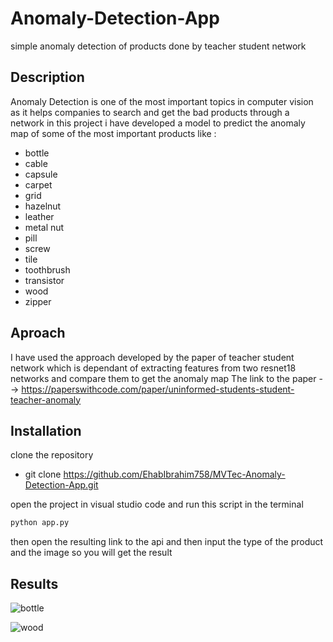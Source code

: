 # Anomaly-Detection-App
simple anomaly detection of products done by teacher student network

## Description
Anomaly Detection is one of the most important topics in computer vision as it helps companies to search and get the bad products through a network
in this project i have developed a model to predict the anomaly map of some of the most important products like :
- bottle
- cable
- capsule
- carpet
- grid
- hazelnut
- leather 
- metal nut
- pill 
- screw
- tile
- toothbrush
- transistor
- wood 
- zipper

## Aproach 
I have used the approach developed by the paper of teacher student network which is dependant of extracting features from two resnet18 networks and compare them to get the anomaly map 
The link to the paper --> https://paperswithcode.com/paper/uninformed-students-student-teacher-anomaly

## Installation 
clone the repository
- git clone https://github.com/EhabIbrahim758/MVTec-Anomaly-Detection-App.git

open the project in visual studio code and run this script in the terminal 
```python
python app.py
```
then open the resulting link to the api and then input the type of the product and the image so you will get the result

## Results 
![bottle](https://user-images.githubusercontent.com/76840608/150634998-e68c2746-162f-41ad-a5ad-f94597ac4602.PNG)

![wood](https://user-images.githubusercontent.com/76840608/150635023-deb9199c-73a1-497e-b4c3-791495234632.PNG)
